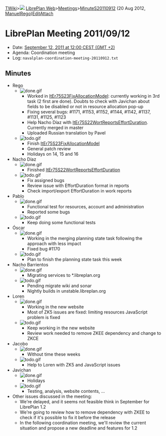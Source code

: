[TWiki](Main_WebHome)&gt;![](/twiki/pub/TWiki/TWikiDocGraphics/web-bg-small.gif) [LibrePlan Web](LibrePlan_WebHome)&gt;[Meetings](LibrePlan_Meetings)&gt;[MinuteS20110912](LibrePlan_MinuteS20110912 "Topic revision: 2 (20 Aug 2012 - 09:52:57)") (20 Aug 2012, [ManuelRego](Main_ManuelRego))[Edit](LibrePlan_MinuteS20110912?t=1520343714 "Edit this topic text")[Attach](/twiki/bin/attach/LibrePlan/MinuteS20110912 "Attach an image or document to this topic")  

 LibrePlan Meeting 2011/09/12
=============================

-   Date: [September 12, 2011 at 12:00 CEST (GMT +2)](http://www.timeanddate.com/worldclock/fixedtime.html?day=12&month=9&year=2011&hour=12&min=0&sec=0&p1=48)
-   Agenda: Coordination meeting
-   Log: `navalplan-coordination-meeting-20110912.txt`

 Minutes
--------

-   Rego
    -   ![done.gif](/twiki/pub/TWiki/TWikiDocGraphics/done.gif)
        -   Worked in [ItEr75S23FixAllocationModel](LibrePlan_ItEr75S23FixAllocationModel): currently working in 3rd task (2 first are done). Doubts to check with Javichan about fields to be disabled or not in resource allocation pop-up
        -   Fixing several bugs: \#1171, \#1153, \#1152, \#1144, \#1142, \#1137, \#1131, \#1125, \#1123
        -   Help Nacho Díaz with [ItEr75S22WortReportsEffortDuration](LibrePlan_ItEr75S22WortReportsEffortDuration). Currently merged in master
        -   Uploaded Russian translation by Pavel
    -   ![todo.gif](/twiki/pub/TWiki/TWikiDocGraphics/todo.gif)
        -   Finish [ItEr75S23FixAllocationModel](LibrePlan_ItEr75S23FixAllocationModel)
        -   General patch review
        -   Holidays on 14, 15 and 16
-   Nacho Díaz
    -   ![done.gif](/twiki/pub/TWiki/TWikiDocGraphics/done.gif)
        -   Finished [ItEr75S22WortReportsEffortDuration](LibrePlan_ItEr75S22WortReportsEffortDuration)
    -   ![todo.gif](/twiki/pub/TWiki/TWikiDocGraphics/todo.gif)
        -   Fix assigned bugs
        -   Review issue with EffortDuration format in reports
        -   Check import/export EffortDuration in work reports
-   Pablo
    -   ![done.gif](/twiki/pub/TWiki/TWikiDocGraphics/done.gif)
        -   Functional test for resources, account and administration
        -   Reported some bugs
    -   ![todo.gif](/twiki/pub/TWiki/TWikiDocGraphics/todo.gif)
        -   Keep doing some functional tests
-   Óscar
    -   ![done.gif](/twiki/pub/TWiki/TWikiDocGraphics/done.gif)
        -   Working in the merging planning state task following the approach with less impact
        -   Fixed bug \#1170
    -   ![todo.gif](/twiki/pub/TWiki/TWikiDocGraphics/todo.gif)
        -   Plan to finish the planning state task this week
-   Nacho Barrientos
    -   ![done.gif](/twiki/pub/TWiki/TWikiDocGraphics/done.gif)
        -   Migrating services to \*.libreplan.org
    -   ![todo.gif](/twiki/pub/TWiki/TWikiDocGraphics/todo.gif)
        -   Pending migrate wiki and sonar
        -   Nightly builds in unstable.libreplan.org
-   Loren
    -   ![done.gif](/twiki/pub/TWiki/TWikiDocGraphics/done.gif)
        -   Working in the new website
        -   Most of ZK5 issues are fixed: limiting resources JavaScript problem is fixed
    -   ![todo.gif](/twiki/pub/TWiki/TWikiDocGraphics/todo.gif)
        -   Keep working in the new website
        -   Review work needed to remove ZKEE dependency and change to ZKCE
-   Jacobo
    -   ![done.gif](/twiki/pub/TWiki/TWikiDocGraphics/done.gif)
        -   Without time these weeks
    -   ![todo.gif](/twiki/pub/TWiki/TWikiDocGraphics/todo.gif)
        -   Help to Loren with ZK5 and JavaScript issues
-   Javichan
    -   ![done.gif](/twiki/pub/TWiki/TWikiDocGraphics/done.gif)
        -   Holidays
    -   ![todo.gif](/twiki/pub/TWiki/TWikiDocGraphics/todo.gif)
        -   Testing, analysis, website contents, ...
-   Other issues discussed in the meeting:
    -   We're delayed, and it seems not feasible think in September for LibrePlan 1.2
    -   We're going to review how to remove dependency with ZKEE to check if it's possible to fix it before the release
    -   In the following coordination meeting, we'll review the current situation and propose a new deadline and features for 1.2
